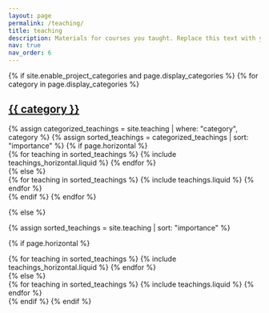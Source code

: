 ```yaml
---
layout: page
permalink: /teaching/
title: teaching
description: Materials for courses you taught. Replace this text with your description.
nav: true
nav_order: 6
---
```


<div class="projects">
{% if site.enable_project_categories and page.display_categories %}
  <!-- Display categorized teaching materials -->
  {% for category in page.display_categories %}
  <a id="{{ category }}" href=".#{{ category }}">
    <h2 class="category">{{ category }}</h2>
  </a>
  {% assign categorized_teachings = site.teaching | where: "category", category %}
  {% assign sorted_teachings = categorized_teachings | sort: "importance" %}
  <!-- Generate cards for each teaching material -->
  {% if page.horizontal %}
  <div class="container">
    <div class="row row-cols-1 row-cols-md-2">
    {% for teaching in sorted_teachings %}
      {% include teachings_horizontal.liquid %}
    {% endfor %}
    </div>
  </div>
  {% else %}
  <div class="row row-cols-1 row-cols-md-3">
    {% for teaching in sorted_teachings %}
      {% include teachings.liquid %}
    {% endfor %}
  </div>
  {% endif %}
  {% endfor %}

{% else %}

<!-- Display teaching materials without categories -->

{% assign sorted_teachings = site.teaching | sort: "importance" %}

  <!-- Generate cards for each teaching material -->

{% if page.horizontal %}

  <div class="container">
    <div class="row row-cols-1 row-cols-md-2">
    {% for teaching in sorted_teachings %}
      {% include teachings_horizontal.liquid %}
    {% endfor %}
    </div>
  </div>
  {% else %}
  <div class="row row-cols-1 row-cols-md-3">
    {% for teaching in sorted_teachings %}
      {% include teachings.liquid %}
    {% endfor %}
  </div>
  {% endif %}
{% endif %}
</div>
